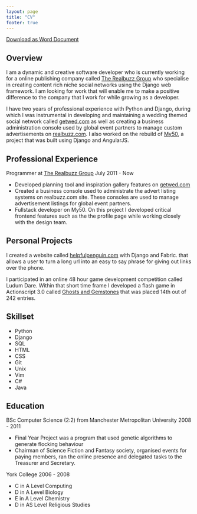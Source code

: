 ```yaml
---
layout: page
title: "CV"
footer: true
---
```


[Download as Word Document](/assets/william-david-hunt-cv.doc)

Overview
------

I am a dynamic and creative software developer who is currently working for a online publishing company called [The Realbuzz Group](www.therealbuzzgroup.com) who specialise in creating content rich niche social networks using the Django web framework. I am looking for work that will enable me to make a positive difference to the company that I work for while growing as a developer.

I have two years of professional experience with Python and Django, during which I was instrumental in developing and maintaining a wedding themed social network called [getwed.com](www.getwed.com) as well as creating a business administration console used by global event partners to manage custom advertisements on [realbuzz.com](www.realbuzz.com). I also worked on the rebuild of [My50](www.my50.com), a project that was built using Django and AngularJS.

Professional Experience
------

Programmer at <a href='therealbuzzgroup.com'>The Realbuzz Group</a> <span class="cv-date">July 2011 - Now</span>

 * Developed planning tool and inspiration gallery features on <a href='getwed.com'>getwed.com</a>
 * Created a business console used to administrate the advert listing systems on realbuzz.com site. These consoles are used to manage advertisement listings for global event partners.
 * Fullstack developer on My50. On this project I developed critical frontend features such as the the profile page while working closely with the design team.

Personal Projects
------

I created a website called [helpfulpenguin.com](http://www.helpfulpenguin.com) with Django and Fabric. that allows a user to turn a long url into an easy to say phrase for giving out links over the phone.

I participated in an online 48 hour game development competition called Ludum Dare. Within that short time frame I developed a flash game in Actionscript 3.0 called [Ghosts and Gemstones](http://www.kongregate.com/games/underscorewdh/ghosts-and-gemstones) that was placed 14th out of 242 entries.

Skillset
-----

<ul class="cv-keywords">
	<li>Python</li>
	<li>Django</li>
	<li>SQL</li>
	<li>HTML</li>
	<li>CSS</li>
	<li>Git</li>
	<li>Unix</li>
	<li>Vim</li>
	<li>C#</li>
	<li>Java</li>
</ul>

Education
------

BSc Computer Science (2:2) from Manchester Metropolitan University <span class="cv-date">2008 - 2011</span>

 * Final Year Project was a program that used genetic algorithms to generate flocking behaviour
 * Chairman of Science Fiction and Fantasy society, organised events for paying members, ran the online presence and delegated tasks to the Treasurer and Secretary.

York College <span class="cv-date">2006 - 2008</span>

 * C in A Level Computing 
 * D in A Level Biology 
 * E in A Level Chemistry
 * D in AS Level Religious Studies